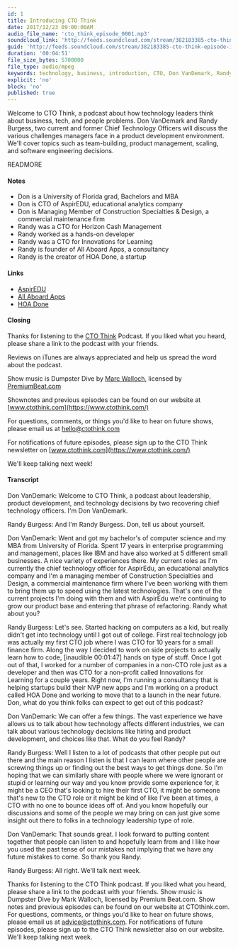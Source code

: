 ```yaml
---
id: 1
title: Introducing CTO Think
date: 2017/12/23 09:00:00AM
audio_file_name: 'cto_think_episode_0001.mp3'
soundcloud_link: 'http://feeds.soundcloud.com/stream/382183385-cto-think-episode-1-introducing-cto-think.mp3'
guid: 'http://feeds.soundcloud.com/stream/382183385-cto-think-episode-1-introducing-cto-think.mp3'
duration: '00:04:51'
file_size_bytes: 5700000
file_type: audio/mpeg
keywords: technology, business, introduction, CTO, Don VanDemark, Randy Burgess
explicit: 'no'
block: 'no'
published: true
---
```


Welcome to CTO Think, a podcast about how technology leaders think about business, tech, and people problems. Don VanDemark and Randy Burgess, two current and former Chief Technology Officers will discuss the various challenges managers face in a product development environment. We'll cover topics such as team-building, product management, scaling, and software engineering decisions.

READMORE

#### Notes

* Don is a University of Florida grad, Bachelors and MBA
* Don is CTO of AspirEDU, educational analytics company
* Don is Managing Member of Construction Specialties & Design, a commercial maintenance firm
* Randy was a CTO for Horizon Cash Management
* Randy worked as a hands-on developer
* Randy was a CTO for Innovations for Learning
* Randy is founder of All Aboard Apps, a consultancy
* Randy is the creator of HOA Done, a startup

#### Links

* [AspirEDU](https://aspiredu.com)
* [All Aboard Apps](https://www.allaboardapps.com)
* [HOA Done](https://www.hoadone.com)

#### Closing

Thanks for listening to the [CTO Think](https://www.ctothink.com) Podcast. If you liked what you heard, please share a link to the podcast with your friends.  

Reviews on iTunes are always appreciated and help us spread the word about the podcast.  

Show music is Dumpster Dive by [Marc Walloch](http://marcwalloch.com/), licensed by [PremiumBeat.com](https://www.premiumbeat.com)  

Shownotes and previous episodes can be found on our website at [www.ctothink.com](https://www.ctothink.com/)  

For questions, comments, or things you'd like to hear on future shows, please email us at [hello@ctothink.com](mailto:hello@ctothink.com)  

For notifications of future episodes, please sign up to the CTO Think newsletter on [www.ctothink.com](https://www.ctothink.com/)  

We'll keep talking next week!

#### Transcript

Don VanDemark: Welcome to CTO Think, a podcast about leadership, product development, and technology decisions by two recovering chief technology officers. I'm Don VanDemark.  

Randy Burgess: And I'm Randy Burgess. Don, tell us about yourself.  

Don VanDemark: Went and got my bachelor's of computer science and my MBA from University of Florida. Spent 17 years in enterprise programming and management, places like IBM and have also worked at 5 different small businesses. A nice variety of experiences there. My current roles as I'm currently the chief technology officer for AspirEdu, an educational analytics company and I'm a managing member of Construction Specialties and Design, a commercial maintenance firm where I've been working with them to bring them up to speed using the latest technologies. That's one of the current projects I'm doing with them and with AspirEdu we're continuing to grow our product base and entering that phrase of refactoring. Randy what about you?  

Randy Burgess: Let's see. Started hacking on computers as a kid, but really didn't get into technology until I got out of college. First real technology job was actually my first CTO job where I was CTO for 10 years for a small finance firm. Along the way I decided to work on side projects to actually learn how to code, [inaudible 00:01:47] hands on type of stuff. Once I got out of that, I worked for a number of companies in a non-CTO role just as a developer and then was CTO for a non-profit called Innovations for Learning for a couple years. Right now, I'm running a consultancy that is helping startups build their NVP new apps and I'm working on a product called HOA Done and working to move that to a launch in the near future. Don, what do you think folks can expect to get out of this podcast?  

Don VanDemark: We can offer a few things. The vast experience we have allows us to talk about how technology affects different industries, we can talk about various technology decisions like hiring and product development, and choices like that. What do you feel Randy?  

Randy Burgess: Well I listen to a lot of podcasts that other people put out there and the main reason I listen is that I can learn where other people are screwing things up or finding out the best ways to get things done. So I'm hoping that we can similarly share with people where we were ignorant or stupid or learning our way and you know provide some experience for, it might be a CEO that's looking to hire their first CTO, it might be someone that's new to the CTO role or it might be kind of like I've been at times, a CTO with no one to bounce ideas off of. And you know hopefully our discussions and some of the people we may bring on can just give some insight out there to folks in a technology leadership type of role.  

Don VanDemark: That sounds great. I look forward to putting content together that people can listen to and hopefully learn from and I like how you used the past tense of our mistakes not implying that we have any future mistakes to come. So thank you Randy.  

Randy Burgess: All right. We'll talk next week.  

Thanks for listening to the CTO Think podcast. If you liked what you heard, please share a link to the podcast with your friends. Show music is Dumpster Dive by Mark Walloch, licensed by Premium Beat.com. Show notes and previous episodes can be found on our website at CTOthink.com. For questions, comments, or things you'd like to hear on future shows, please email us at advice@ctothink.com. For notifications of future episodes, please sign up to the CTO Think newsletter also on our website. We'll keep talking next week.  
